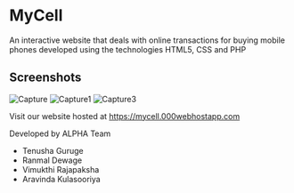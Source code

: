 # MyCell

An interactive website that deals with online transactions for buying mobile phones developed using the technologies HTML5, CSS and PHP

## Screenshots

<img src="https://i.ibb.co/TPzVj1r/Capture.png" alt="Capture" border="0">

<img src="https://i.ibb.co/26nq6Bk/Capture1.png" alt="Capture1" border="0">

<img src="https://i.ibb.co/mvNdKSC/Capture3.png" alt="Capture3" border="0">

Visit our website hosted at https://mycell.000webhostapp.com

Developed by ALPHA Team
* Tenusha Guruge
* Ranmal Dewage
* Vimukthi Rajapaksha
* Aravinda Kulasooriya
